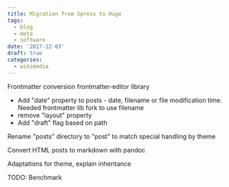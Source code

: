 ```yaml
---
title: Migration from Spress to Hugo
tags:
  - blog
  - meta
  - software
date: '2017-12-03'
draft: true
categories:
  - wikimedia
---
```


Frontmatter conversion
frontmatter-editor library
* Add "date" property to posts - date, filename or file modification time. Needed frontmatter lib fork to use filename
* remove "layout" property
* Add "draft" flag based on path

Rename "posts" directory to "post" to match special handling by theme

Convert HTML posts to markdown with pandoc

Adaptations for theme, explain inheritance

TODO: Benchmark

